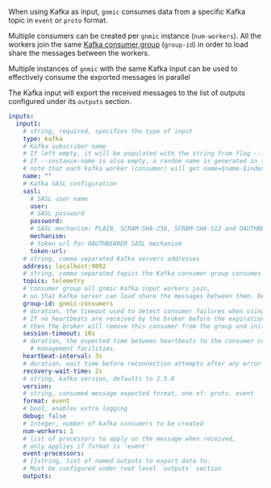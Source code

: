 When using Kafka as input, `gnmic` consumes data from a specific Kafka topic in `event` or `proto` format.

Multiple consumers can be created per `gnmic` instance (`num-workers`).
All the workers join the same [Kafka consumer group](https://docs.confluent.io/platform/current/clients/consumer.html#consumer-groups) (`group-id`) in order to load share the messages between the workers.

Multiple instances of `gnmic` with the same Kafka input can be used to effectively consume the exported messages in parallel

The Kafka input will export the received messages to the list of outputs configured under its `outputs` section.

```yaml
inputs:
  input1:
    # string, required, specifies the type of input
    type: kafka 
    # Kafka subscriber name
    # If left empty, it will be populated with the string from flag --instance-name appended with `--kafka-cons`.
    # If --instance-name is also empty, a random name is generated in the format `gnmic-$uuid`
    # note that each kafka worker (consumer) will get name=$name-$index
    name: ""
    # Kafka SASL configuration
    sasl:
      # SASL user name
      user:
      # SASL password
      password:
      # SASL mechanism: PLAIN, SCRAM-SHA-256, SCRAM-SHA-512 and OAUTHBEARER are supported
      mechanism:
      # token url for OAUTHBEARER SASL mechanism
      token-url:
    # string, comma separated Kafka servers addresses
    address: localhost:9092
    # string, comma separated topics the Kafka consumer group consumes messages from.
    topics: telemetry 
    # consumer group all gnmic Kafka input workers join, 
    # so that Kafka server can load share the messages between them. Defaults to `gnmic-consumers`
    group-id: gnmic-consumers
    # duration, the timeout used to detect consumer failures when using Kafka's group management facility.
    # If no heartbeats are received by the broker before the expiration of this session timeout,
    # then the broker will remove this consumer from the group and initiate a rebalance.
    session-timeout: 10s
    # duration, the expected time between heartbeats to the consumer coordinator when using Kafka's group
	  # management facilities.
    heartbeat-interval: 3s
    # duration, wait time before reconnection attempts after any error
    recovery-wait-time: 2s 
    # string, kafka version, defaults to 2.5.0
    version: 
    # string, consumed message expected format, one of: proto, event
    format: event 
    # bool, enables extra logging
    debug: false
    # integer, number of kafka consumers to be created
    num-workers: 1
    # list of processors to apply on the message when received, 
    # only applies if format is 'event'
    event-processors: 
    # []string, list of named outputs to export data to. 
    # Must be configured under root level `outputs` section
    outputs: 
```

